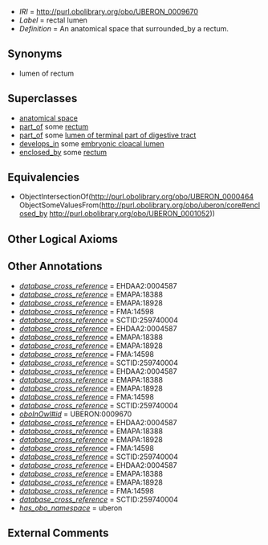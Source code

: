  * *IRI* = http://purl.obolibrary.org/obo/UBERON_0009670
 * *Label* = rectal lumen
 * *Definition* = An anatomical space that surrounded_by a rectum.

## Synonyms

 * lumen of rectum

## Superclasses

 * [anatomical space](../../UBERON/64/UBERON_0000464.md)
 * [part_of](../../BFO/50/BFO_0000050.md) some [rectum](../../UBERON/52/UBERON_0001052.md)
 * [part_of](../../BFO/50/BFO_0000050.md) some [lumen of terminal part of digestive tract](../../UBERON/65/UBERON_0012465.md)
 * [develops_in](../../RO/26/RO_0002226.md) some [embryonic cloacal lumen](../../UBERON/69/UBERON_0009669.md)
 * [enclosed_by](../../core#enclosed/by/core#enclosed_by.md) some [rectum](../../UBERON/52/UBERON_0001052.md)

## Equivalencies

 * ObjectIntersectionOf(<http://purl.obolibrary.org/obo/UBERON_0000464> ObjectSomeValuesFrom(<http://purl.obolibrary.org/obo/uberon/core#enclosed_by> <http://purl.obolibrary.org/obo/UBERON_0001052>))

## Other Logical Axioms


## Other Annotations

 * *[database_cross_reference](../../ef/oboInOwl#hasDbXref.md)* = EHDAA2:0004587
 * *[database_cross_reference](../../ef/oboInOwl#hasDbXref.md)* = EMAPA:18388
 * *[database_cross_reference](../../ef/oboInOwl#hasDbXref.md)* = EMAPA:18928
 * *[database_cross_reference](../../ef/oboInOwl#hasDbXref.md)* = FMA:14598
 * *[database_cross_reference](../../ef/oboInOwl#hasDbXref.md)* = SCTID:259740004
 * *[database_cross_reference](../../ef/oboInOwl#hasDbXref.md)* = EHDAA2:0004587
 * *[database_cross_reference](../../ef/oboInOwl#hasDbXref.md)* = EMAPA:18388
 * *[database_cross_reference](../../ef/oboInOwl#hasDbXref.md)* = EMAPA:18928
 * *[database_cross_reference](../../ef/oboInOwl#hasDbXref.md)* = FMA:14598
 * *[database_cross_reference](../../ef/oboInOwl#hasDbXref.md)* = SCTID:259740004
 * *[database_cross_reference](../../ef/oboInOwl#hasDbXref.md)* = EHDAA2:0004587
 * *[database_cross_reference](../../ef/oboInOwl#hasDbXref.md)* = EMAPA:18388
 * *[database_cross_reference](../../ef/oboInOwl#hasDbXref.md)* = EMAPA:18928
 * *[database_cross_reference](../../ef/oboInOwl#hasDbXref.md)* = FMA:14598
 * *[database_cross_reference](../../ef/oboInOwl#hasDbXref.md)* = SCTID:259740004
 * *[oboInOwl#id](../../id/oboInOwl#id.md)* = UBERON:0009670
 * *[database_cross_reference](../../ef/oboInOwl#hasDbXref.md)* = EHDAA2:0004587
 * *[database_cross_reference](../../ef/oboInOwl#hasDbXref.md)* = EMAPA:18388
 * *[database_cross_reference](../../ef/oboInOwl#hasDbXref.md)* = EMAPA:18928
 * *[database_cross_reference](../../ef/oboInOwl#hasDbXref.md)* = FMA:14598
 * *[database_cross_reference](../../ef/oboInOwl#hasDbXref.md)* = SCTID:259740004
 * *[database_cross_reference](../../ef/oboInOwl#hasDbXref.md)* = EHDAA2:0004587
 * *[database_cross_reference](../../ef/oboInOwl#hasDbXref.md)* = EMAPA:18388
 * *[database_cross_reference](../../ef/oboInOwl#hasDbXref.md)* = EMAPA:18928
 * *[database_cross_reference](../../ef/oboInOwl#hasDbXref.md)* = FMA:14598
 * *[database_cross_reference](../../ef/oboInOwl#hasDbXref.md)* = SCTID:259740004
 * *[has_obo_namespace](../../ce/oboInOwl#hasOBONamespace.md)* = uberon

## External Comments

